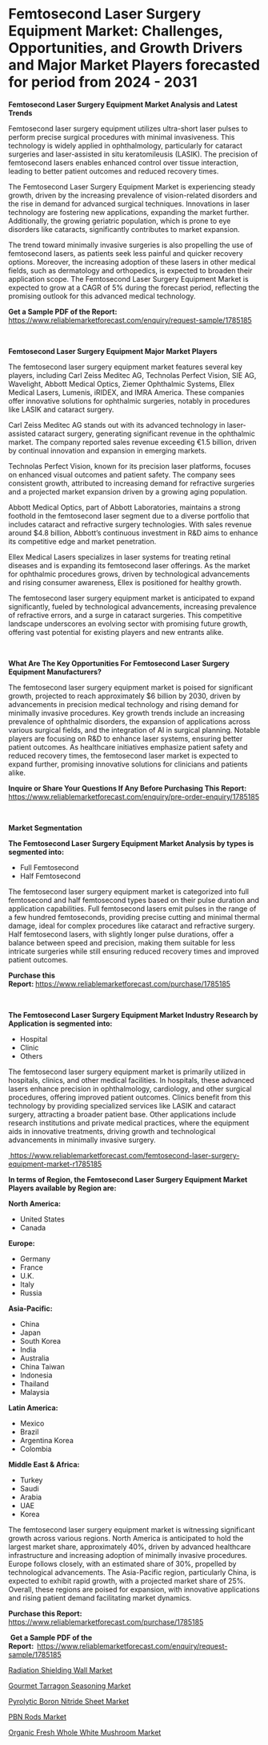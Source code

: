 <p><h1>Femtosecond Laser Surgery Equipment Market: Challenges, Opportunities, and Growth Drivers and Major Market Players forecasted for period from 2024 - 2031</h1></p><p><strong>Femtosecond Laser Surgery Equipment Market Analysis and Latest Trends</strong></p>
<p><p>Femtosecond laser surgery equipment utilizes ultra-short laser pulses to perform precise surgical procedures with minimal invasiveness. This technology is widely applied in ophthalmology, particularly for cataract surgeries and laser-assisted in situ keratomileusis (LASIK). The precision of femtosecond lasers enables enhanced control over tissue interaction, leading to better patient outcomes and reduced recovery times.</p><p>The Femtosecond Laser Surgery Equipment Market is experiencing steady growth, driven by the increasing prevalence of vision-related disorders and the rise in demand for advanced surgical techniques. Innovations in laser technology are fostering new applications, expanding the market further. Additionally, the growing geriatric population, which is prone to eye disorders like cataracts, significantly contributes to market expansion.</p><p>The trend toward minimally invasive surgeries is also propelling the use of femtosecond lasers, as patients seek less painful and quicker recovery options. Moreover, the increasing adoption of these lasers in other medical fields, such as dermatology and orthopedics, is expected to broaden their application scope. The Femtosecond Laser Surgery Equipment Market is expected to grow at a CAGR of 5% during the forecast period, reflecting the promising outlook for this advanced medical technology.</p></p>
<p><strong>Get a Sample PDF of the Report:&nbsp;</strong> <a href="https://www.reliablemarketforecast.com/enquiry/request-sample/1785185?utm_campaign=1567&utm_medium=2&utm_source=Github&utm_content=ia&utm_term=13102024&utm_id=femtosecond-laser-surgery-equipment">https://www.reliablemarketforecast.com/enquiry/request-sample/1785185</a></p>
<p>&nbsp;</p>
<p><strong>Femtosecond Laser Surgery Equipment Major Market Players</strong></p>
<p><p>The femtosecond laser surgery equipment market features several key players, including Carl Zeiss Meditec AG, Technolas Perfect Vision, SIE AG, Wavelight, Abbott Medical Optics, Ziemer Ophthalmic Systems, Ellex Medical Lasers, Lumenis, iRIDEX, and IMRA America. These companies offer innovative solutions for ophthalmic surgeries, notably in procedures like LASIK and cataract surgery.</p><p>Carl Zeiss Meditec AG stands out with its advanced technology in laser-assisted cataract surgery, generating significant revenue in the ophthalmic market. The company reported sales revenue exceeding €1.5 billion, driven by continual innovation and expansion in emerging markets.</p><p>Technolas Perfect Vision, known for its precision laser platforms, focuses on enhanced visual outcomes and patient safety. The company sees consistent growth, attributed to increasing demand for refractive surgeries and a projected market expansion driven by a growing aging population.</p><p>Abbott Medical Optics, part of Abbott Laboratories, maintains a strong foothold in the femtosecond laser segment due to a diverse portfolio that includes cataract and refractive surgery technologies. With sales revenue around $4.8 billion, Abbott’s continuous investment in R&D aims to enhance its competitive edge and market penetration.</p><p>Ellex Medical Lasers specializes in laser systems for treating retinal diseases and is expanding its femtosecond laser offerings. As the market for ophthalmic procedures grows, driven by technological advancements and rising consumer awareness, Ellex is positioned for healthy growth.</p><p>The femtosecond laser surgery equipment market is anticipated to expand significantly, fueled by technological advancements, increasing prevalence of refractive errors, and a surge in cataract surgeries. This competitive landscape underscores an evolving sector with promising future growth, offering vast potential for existing players and new entrants alike.</p></p>
<p>&nbsp;</p>
<p><strong>What Are The Key Opportunities For Femtosecond Laser Surgery Equipment Manufacturers?</strong></p>
<p><p>The femtosecond laser surgery equipment market is poised for significant growth, projected to reach approximately $6 billion by 2030, driven by advancements in precision medical technology and rising demand for minimally invasive procedures. Key growth trends include an increasing prevalence of ophthalmic disorders, the expansion of applications across various surgical fields, and the integration of AI in surgical planning. Notable players are focusing on R&D to enhance laser systems, ensuring better patient outcomes. As healthcare initiatives emphasize patient safety and reduced recovery times, the femtosecond laser market is expected to expand further, promising innovative solutions for clinicians and patients alike.</p></p>
<p><strong>Inquire or Share Your Questions If Any Before Purchasing This Report:</strong> <a href="https://www.reliablemarketforecast.com/enquiry/pre-order-enquiry/1785185?utm_campaign=1567&utm_medium=2&utm_source=Github&utm_content=ia&utm_term=13102024&utm_id=femtosecond-laser-surgery-equipment">https://www.reliablemarketforecast.com/enquiry/pre-order-enquiry/1785185</a></p>
<p>&nbsp;</p>
<p><strong>Market Segmentation</strong></p>
<p><strong>The Femtosecond Laser Surgery Equipment Market Analysis by types is segmented into:</strong></p>
<p><ul><li>Full Femtosecond</li><li>Half Femtosecond</li></ul></p>
<p><p>The femtosecond laser surgery equipment market is categorized into full femtosecond and half femtosecond types based on their pulse duration and application capabilities. Full femtosecond lasers emit pulses in the range of a few hundred femtoseconds, providing precise cutting and minimal thermal damage, ideal for complex procedures like cataract and refractive surgery. Half femtosecond lasers, with slightly longer pulse durations, offer a balance between speed and precision, making them suitable for less intricate surgeries while still ensuring reduced recovery times and improved patient outcomes.</p></p>
<p><strong>Purchase this Report:&nbsp;</strong><a href="https://www.reliablemarketforecast.com/purchase/1785185?utm_campaign=1567&utm_medium=2&utm_source=Github&utm_content=ia&utm_term=13102024&utm_id=femtosecond-laser-surgery-equipment">https://www.reliablemarketforecast.com/purchase/1785185</a></p>
<p>&nbsp;</p>
<p><strong>The Femtosecond Laser Surgery Equipment Market Industry Research by Application is segmented into:</strong></p>
<p><ul><li>Hospital</li><li>Clinic</li><li>Others</li></ul></p>
<p><p>The femtosecond laser surgery equipment market is primarily utilized in hospitals, clinics, and other medical facilities. In hospitals, these advanced lasers enhance precision in ophthalmology, cardiology, and other surgical procedures, offering improved patient outcomes. Clinics benefit from this technology by providing specialized services like LASIK and cataract surgery, attracting a broader patient base. Other applications include research institutions and private medical practices, where the equipment aids in innovative treatments, driving growth and technological advancements in minimally invasive surgery.</p></p>
<p><a href="https://www.reliablemarketforecast.com/femtosecond-laser-surgery-equipment-market-r1785185?utm_campaign=1567&utm_medium=2&utm_source=Github&utm_content=ia&utm_term=13102024&utm_id=femtosecond-laser-surgery-equipment">&nbsp;https://www.reliablemarketforecast.com/femtosecond-laser-surgery-equipment-market-r1785185</a></p>
<p><strong>In terms of Region, the Femtosecond Laser Surgery Equipment Market Players available by Region are:</strong></p>
<p>
    <p> <strong> North America: </strong>
        <ul>
            <li>United States</li>
            <li>Canada</li>
        </ul>
        </p> 
    <p> <strong> Europe: </strong>
        <ul>
            <li>Germany</li>
            <li>France</li>
            <li>U.K.</li>
            <li>Italy</li>
            <li>Russia</li>
        </ul>
        </p> 
    <p> <strong> Asia-Pacific: </strong>
        <ul>
            <li>China</li>
            <li>Japan</li>
            <li>South Korea</li>
            <li>India</li>
            <li>Australia</li>
            <li>China Taiwan</li>
            <li>Indonesia</li>
            <li>Thailand</li>
            <li>Malaysia</li>
        </ul>
        </p> 
    <p> <strong> Latin America: </strong>
        <ul>
            <li>Mexico</li>
            <li>Brazil</li>
            <li>Argentina Korea</li>
            <li>Colombia</li>
        </ul>
        </p> 
    <p> <strong> Middle East & Africa: </strong>
        <ul>
            <li>Turkey</li>
            <li>Saudi</li>
            <li>Arabia</li>
            <li>UAE</li>
            <li>Korea</li>
        </ul>
    </p>
    </p>
<p><p>The femtosecond laser surgery equipment market is witnessing significant growth across various regions. North America is anticipated to hold the largest market share, approximately 40%, driven by advanced healthcare infrastructure and increasing adoption of minimally invasive procedures. Europe follows closely, with an estimated share of 30%, propelled by technological advancements. The Asia-Pacific region, particularly China, is expected to exhibit rapid growth, with a projected market share of 25%. Overall, these regions are poised for expansion, with innovative applications and rising patient demand facilitating market dynamics.</p></p>
<p><strong>Purchase this Report: </strong><a href="https://www.reliablemarketforecast.com/purchase/1785185?utm_campaign=1567&utm_medium=2&utm_source=Github&utm_content=ia&utm_term=13102024&utm_id=femtosecond-laser-surgery-equipment">https://www.reliablemarketforecast.com/purchase/1785185</a></p>
<p>&nbsp;<strong>Get a Sample PDF of the Report:&nbsp;&nbsp;</strong><a href="https://www.reliablemarketforecast.com/enquiry/request-sample/1785185?utm_campaign=1567&utm_medium=2&utm_source=Github&utm_content=ia&utm_term=13102024&utm_id=femtosecond-laser-surgery-equipment">https://www.reliablemarketforecast.com/enquiry/request-sample/1785185</a></p>
<p><strong></strong></p>
<p><p><a href="https://github.com/NargisHussain75/Market-Research-Report-List-1/blob/main/radiation-shielding-wall-market.md?utm_campaign=1567&utm_medium=2&utm_source=Github&utm_content=ia&utm_term=13102024&utm_id=femtosecond-laser-surgery-equipment">Radiation Shielding Wall Market</a></p><p><a href="https://www.linkedin.com/pulse/gourmet-tarragon-seasoning-market-matrix-applications-restaurants-xbfgf?utm_campaign=1567&utm_medium=2&utm_source=Github&utm_content=ia&utm_term=13102024&utm_id=femtosecond-laser-surgery-equipment">Gourmet Tarragon Seasoning Market</a></p><p><a href="https://www.linkedin.com/pulse/strategic-roadmap-success-global-pyrolytic-boron-nitride-sheet-ndm0c?utm_campaign=1567&utm_medium=2&utm_source=Github&utm_content=ia&utm_term=13102024&utm_id=femtosecond-laser-surgery-equipment">Pyrolytic Boron Nitride Sheet Market</a></p><p><a href="https://www.linkedin.com/pulse/strategic-market-insights-global-pbn-rods-2024-2031-mileele-wcsic?utm_campaign=1567&utm_medium=2&utm_source=Github&utm_content=ia&utm_term=13102024&utm_id=femtosecond-laser-surgery-equipment">PBN Rods Market</a></p><p><a href="https://www.linkedin.com/pulse/market-trends-global-organic-fresh-whole-white-mushroom-plauc?utm_campaign=1567&utm_medium=2&utm_source=Github&utm_content=ia&utm_term=13102024&utm_id=femtosecond-laser-surgery-equipment">Organic Fresh Whole White Mushroom Market</a></p></p>